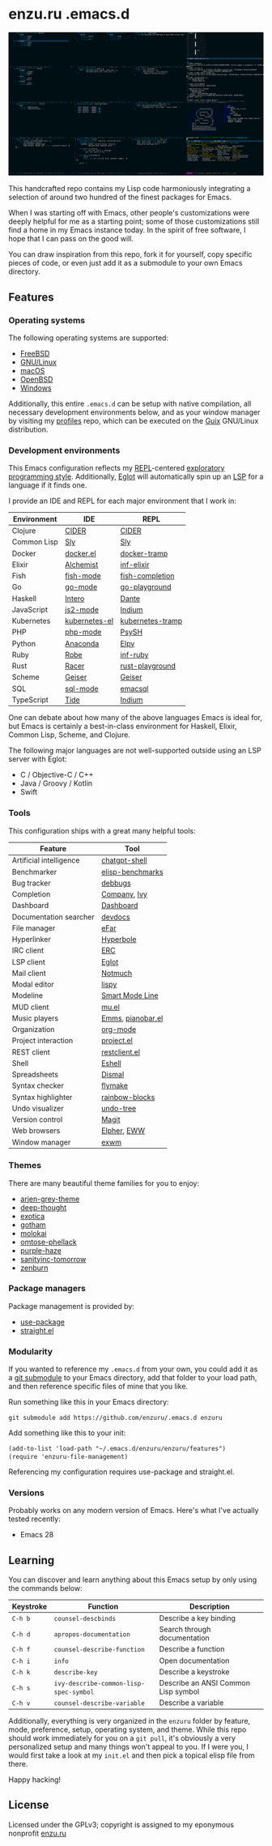 # enzu.ru .emacs.d

![exwm on Slackware](images/exwm.png "My .emacs.d running exwm on Slackware with the enzuru-deep-thought.el theme file loaded")

This handcrafted repo contains my Lisp code harmoniously integrating a selection of around two hundred of the finest packages for Emacs.

When I was starting off with Emacs, other people's customizations were deeply helpful for me as a starting point; some of those customizations still find a home in my Emacs instance today. In the spirit of free software, I hope that I can pass on the good will.

You can draw inspiration from this repo, fork it for yourself, copy specific pieces of code, or even just add it as a submodule to your own Emacs directory.

## Features

### Operating systems

The following operating systems are supported:

- [FreeBSD](https://github.com/enzuru/.emacs.d/blob/master/enzuru/operating-systems/enzuru-freebsd.el)
- [GNU/Linux](https://github.com/enzuru/.emacs.d/blob/master/enzuru/operating-systems/enzuru-linux.el)
- [macOS](https://github.com/enzuru/.emacs.d/blob/master/enzuru/operating-systems/enzuru-mac.el)
- [OpenBSD](https://github.com/enzuru/.emacs.d/blob/master/enzuru/operating-systems/enzuru-openbsd.el)
- [Windows](https://github.com/enzuru/.emacs.d/blob/master/enzuru/operating-systems/enzuru-windows.el)

Additionally, this entire `.emacs.d` can be setup with native compilation, all necessary development environments below, and as your window manager by visiting my [profiles](https://github.com/enzuru/profiles) repo, which can be executed on the [Guix](https://guix.gnu.org) GNU/Linux distribution.

### Development environments

This Emacs configuration reflects my [REPL](https://en.wikipedia.org/wiki/Read%E2%80%93eval%E2%80%93print_loop)-centered [exploratory programming style](https://en.wikipedia.org/wiki/Exploratory_programming). Additionally, [Eglot](https://github.com/joaotavora/eglot) will automatically spin up an [LSP](https://en.wikipedia.org/wiki/Language_Server_Protocol) for a language if it finds one.

I provide an IDE and REPL for each major environment that I work in:

| Environment | IDE                                                             | REPL                                                                 |
|-------------|-----------------------------------------------------------------|----------------------------------------------------------------------|
| Clojure     | [CIDER](https://github.com/clojure-emacs/cider)                 | [CIDER](https://github.com/clojure-emacs/cider)                      |
| Common Lisp | [Sly](https://github.com/joaotavora/sly)                        | [Sly](https://github.com/joaotavora/sly)                             |
| Docker      | [docker.el](https://github.com/Silex/docker.el/tree/master)     | [docker-tramp](https://github.com/emacs-pe/docker-tramp.el)          |
| Elixir      | [Alchemist](https://github.com/tonini/alchemist.el)             | [inf-elixir](https://github.com/J3RN/inf-elixir/)                    |
| Fish        | [fish-mode](https://github.com/wwwjfy/emacs-fish)               | [fish-completion](https://gitlab.com/ambrevar/emacs-fish-completion) |
| Go          | [go-mode](https://github.com/dominikh/go-mode.el)               | [go-playground](https://github.com/grafov/go-playground)             |
| Haskell     | [Intero](https://chrisdone.github.io/intero/)                   | [Dante](https://github.com/jyp/dante)                                |
| JavaScript  | [js2-mode](https://github.com/mooz/js2-mode)                    | [Indium](https://github.com/NicolasPetton/Indium/)                   |
| Kubernetes  | [kubernetes-el](https://github.com/kubernetes-el/kubernetes-el) | [kubernetes-tramp](https://github.com/gruggiero/kubernetes-tramp)    |
| PHP         | [php-mode](https://github.com/emacs-php/php-mode)               | [PsySH](https://github.com/emacs-php/psysh.el)                       |
| Python      | [Anaconda](https://github.com/pythonic-emacs/anaconda-mode)     | [Elpy](https://github.com/jorgenschaefer/elpy)                       |
| Ruby        | [Robe](https://github.com/dgutov/robe)                          | [inf-ruby](https://github.com/nonsequitur/inf-ruby)                  |
| Rust        | [Racer](https://github.com/racer-rust/emacs-racer)              | [rust-playground](https://github.com/grafov/rust-playground/)        |
| Scheme      | [Geiser](https://www.nongnu.org/geiser/)                        | [Geiser](https://www.nongnu.org/geiser/)                             |
| SQL         | [sql-mode](https://www.emacswiki.org/emacs/SqlMode)             | [emacsql](https://github.com/magit/emacsql)                          |
| TypeScript  | [Tide](https://github.com/ananthakumaran/tide)                  | [Indium](https://github.com/NicolasPetton/Indium/)                   |

One can debate about how many of the above languages Emacs is ideal for, but Emacs is certainly a best-in-class environment for Haskell, Elixir, Common Lisp, Scheme, and Clojure.

The following major languages are not well-supported outside using an LSP server with Eglot:

- C / Objective-C / C++
- Java / Groovy / Kotlin
- Swift

### Tools

This configuration ships with a great many helpful tools:

| Feature                 | Tool                                                                                                            |
|-------------------------|-----------------------------------------------------------------------------------------------------------------|
| Artificial intelligence | [chatgpt-shell](https://github.com/xenodium/chatgpt-shell)                                                      |
| Benchmarker             | [elisp-benchmarks](https://elpa.gnu.org/packages/elisp-benchmarks.html)                                         |
| Bug tracker             | [debbugs](https://elpa.gnu.org/packages/debbugs.html)                                                           |
| Completion              | [Company](https://company-mode.github.io), [Ivy](https://github.com/abo-abo/swiper)                             |
| Dashboard               | [Dashboard](https://github.com/emacs-dashboard/emacs-dashboard)                                                 |
| Documentation searcher  | [devdocs](https://github.com/astoff/devdocs.el)                                                                 |
| File manager            | [eFar](https://github.com/suntsov/efar)                                                                         |
| Hyperlinker             | [Hyperbole](https://www.gnu.org/software/hyperbole/)                                                            |
| IRC client              | [ERC](https://www.gnu.org/software/emacs/erc.html)                                                              |
| LSP client              | [Eglot](https://github.com/joaotavora/eglot)                                                                    |
| Mail client             | [Notmuch](https://notmuchmail.org/notmuch-emacs/)                                                               |
| Modal editor            | [lispy](https://github.com/abo-abo/lispy)                                                                       |
| Modeline                | [Smart Mode Line](https://github.com/Malabarba/smart-mode-line)                                                 |
| MUD client              | [mu.el](https://www.emacswiki.org/emacs/mu.el)                                                                  |
| Music players           | [Emms](https://www.gnu.org/software/emms/), [pianobar.el](https://github.com/agrif/pianobar.el)                 |
| Organization            | [org-mode](https://orgmode.org)                                                                                 |
| Project interaction     | [project.el](https://www.gnu.org/software/emacs/manual/html_node/emacs/Projects.html)                           |
| REST client             | [restclient.el](https://github.com/pashky/restclient.el)                                                        |
| Shell                   | [Eshell](https://www.gnu.org/software/emacs/manual/html_mono/eshell.html)                                       |
| Spreadsheets            | [Dismal](https://elpa.gnu.org/packages/dismal.html)                                                             |
| Syntax checker          | [flymake](https://www.gnu.org/software/emacs/manual/html_mono/flymake.html)                                     |
| Syntax highlighter      | [rainbow-blocks](https://github.com/istib/rainbow-blocks)                                                       |
| Undo visualizer         | [undo-tree](https://elpa.gnu.org/packages/undo-tree.html)                                                       |
| Version control         | [Magit](https://magit.vc)                                                                                       |
| Web browsers            | [Elpher](https://thelambdalab.xyz/elpher/), [EWW](https://www.gnu.org/software/emacs/manual/html_mono/eww.html) |
| Window manager          | [exwm](https://github.com/ch11ng/exwm)                                                                          |

### Themes

There are many beautiful theme families for you to enjoy:

- [arjen-grey-theme](https://github.com/credmp/arjen-grey-theme)
- [deep-thought](https://github.com/emacsfodder/emacs-deep-thought-theme)
- [exotica](https://github.com/zenobht/exotica-theme)
- [gotham](https://github.com/emacsmirror/gotham-theme)
- [molokai](https://github.com/alloy-d/color-theme-molokai)
- [omtose-phellack](https://github.com/franksn/omtose-phellack-theme)
- [purple-haze](https://github.com/emacsfodder/emacs-purple-haze-theme)
- [sanityinc-tomorrow](https://github.com/purcell/color-theme-sanityinc-tomorrow)
- [zenburn](https://github.com/bbatsov/zenburn-emacs)

### Package managers

Package management is provided by:

- [use-package](https://github.com/jwiegley/use-package)
- [straight.el](https://github.com/radian-software/straight.el)

### Modularity

If you wanted to reference my `.emacs.d` from your own, you could add it as a [git submodule](https://git-scm.com/book/en/v2/Git-Tools-Submodules) to your Emacs directory, add that folder to your load path, and then reference specific files of mine that you like.

Run something like this in your Emacs directory:

```
git submodule add https://github.com/enzuru/.emacs.d enzuru
```

Add something like this to your init:

```
(add-to-list 'load-path "~/.emacs.d/enzuru/enzuru/features")
(require 'enzuru-file-management)
```

Referencing my configuration requires use-package and straight.el.

### Versions

Probably works on any modern version of Emacs. Here's what I've actually tested recently:

- Emacs 28

## Learning

You can discover and learn anything about this Emacs setup by only using the commands below:

| Keystroke | Function                               | Description                         |
|-----------|----------------------------------------|-------------------------------------|
| `C-h b`   | `counsel-descbinds`                    | Describe a key binding              |
| `C-h d`   | `apropos-documentation`                | Search through documentation        |
| `C-h f`   | `counsel-describe-function`            | Describe a function                 |
| `C-h i`   | `info`                                 | Open documentation                  |
| `C-h k`   | `describe-key`                         | Describe a keystroke                |
| `C-h s`   | `ivy-describe-common-lisp-spec-symbol` | Describe an ANSI Common Lisp symbol |
| `C-h v`   | `counsel-describe-variable`            | Describe a variable                 |

Additionally, everything is very organized in the `enzuru` folder by feature, mode, preference, setup, operating system, and theme. While this repo should work immediately for you on a `git pull`, it's obviously a very personalized setup and many things won't appeal to you. If I were you, I would first take a look at my `init.el` and then pick a topical elisp file from there.

Happy hacking!

## License

Licensed under the GPLv3; copyright is assigned to my eponymous nonprofit [enzu.ru](https://enzu.ru)
